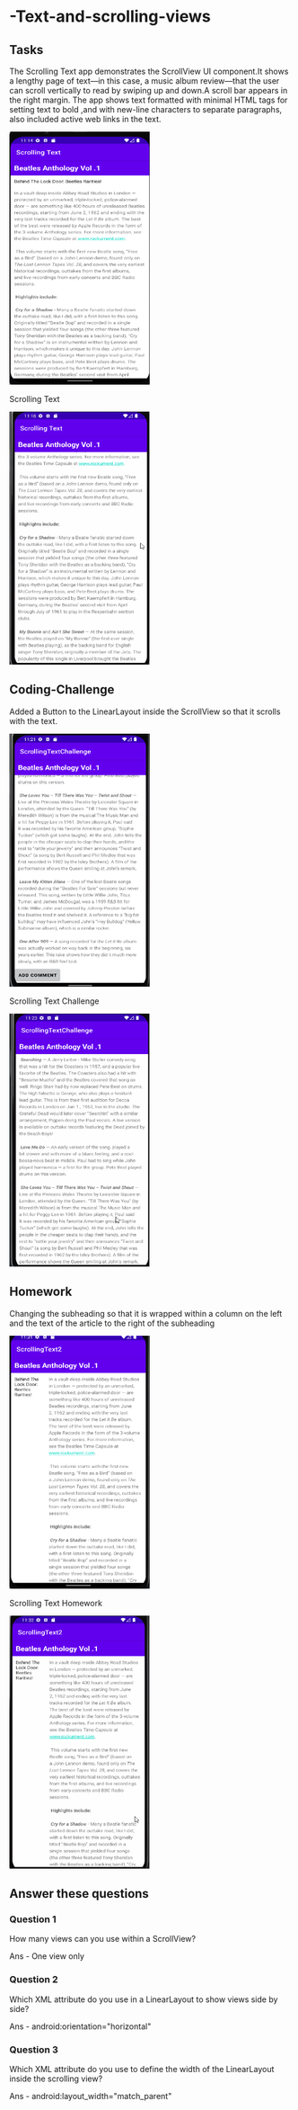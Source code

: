 # -Text-and-scrolling-views

## Tasks

The Scrolling Text app demonstrates the ScrollView UI component.It shows a lengthy page of text—in this case, a music album review—that the user
can scroll vertically to read by swiping up and down.A scroll bar appears in the right margin. The app shows text formatted with minimal HTML tags
for setting text to bold ,and with new-line characters to separate paragraphs, also included active web links in the text.

<img src="screenshots/scrollingTask.png" width="250" height="450">

Scrolling Text

<img src="screenshots/scrollingTasks.gif" width="250" height="450">

## Coding-Challenge
Added a Button to the LinearLayout inside the ScrollView so that it scrolls with the text.

<img src="screenshots/scrollingChallenge.png" width="250" height="450">

Scrolling Text Challenge

<img src="screenshots/scrollingChallenges.gif" width="250" height="450">

## Homework

Changing the subheading so that it is wrapped within a column on the left and the text of the article to the right of the subheading

<img src="screenshots/scrollinghomework.png" width="250" height="450">

Scrolling Text Homework

<img src="screenshots/scrollinghomeworks.gif" width="250" height="450">

## Answer these questions

### Question 1
How many views can you use within a ScrollView?

Ans - One view only

### Question 2
Which XML attribute do you use in a LinearLayout to show views side by side?

Ans - android:orientation="horizontal"

### Question 3
Which XML attribute do you use to define the width of the LinearLayout inside the scrolling view? 

Ans - android:layout_width="match_parent"


